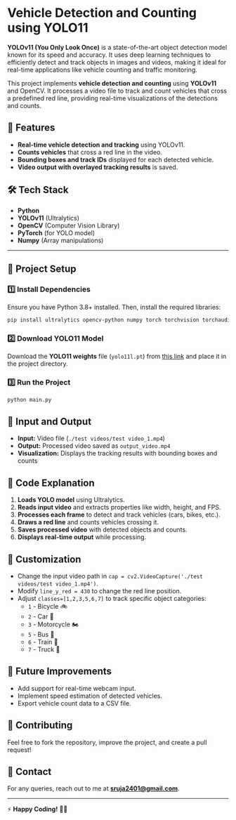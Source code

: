 # Vehicle Detection and Counting using YOLO11

**YOLOv11 (You Only Look Once)** is a state-of-the-art object detection model known for its speed and accuracy. It uses deep learning techniques to efficiently detect and track objects in images and videos, making it ideal for real-time applications like vehicle counting and traffic monitoring.

This project implements **vehicle detection and counting** using **YOLOv11** and OpenCV. It processes a video file to track and count vehicles that cross a predefined red line, providing real-time visualizations of the detections and counts.

## 🚀 Features

- **Real-time vehicle detection and tracking** using YOLOv11.
- **Counts vehicles** that cross a red line in the video.
- **Bounding boxes and track IDs** displayed for each detected vehicle.
- **Video output with overlayed tracking results** is saved.

## 🛠️ Tech Stack

- **Python**
- **YOLOv11** (Ultralytics)
- **OpenCV** (Computer Vision Library)
- **PyTorch** (for YOLO model)
- **Numpy** (Array manipulations)

---

## 📂 Project Setup

### 1️⃣ Install Dependencies

Ensure you have Python 3.8+ installed. Then, install the required libraries:

```bash
pip install ultralytics opencv-python numpy torch torchvision torchaudio
```

### 2️⃣ Download YOLO11 Model

Download the **YOLO11 weights** file (`yolo11l.pt`) from [this link](https://github.com/ultralytics/yolov5/releases) and place it in the project directory.



### 3️⃣ Run the Project

```bash
python main.py
```

## 🎥 Input and Output

- **Input:** Video file (`./test videos/test video_1.mp4`)
- **Output:** Processed video saved as `output_video.mp4`
- **Visualization:** Displays the tracking results with bounding boxes and counts

## 📜 Code Explanation

1. **Loads YOLO model** using Ultralytics.
2. **Reads input video** and extracts properties like width, height, and FPS.
3. **Processes each frame** to detect and track vehicles (cars, bikes, etc.).
4. **Draws a red line** and counts vehicles crossing it.
5. **Saves processed video** with detected objects and counts.
6. **Displays real-time output** while processing.

## 🎯 Customization

- Change the input video path in `cap = cv2.VideoCapture('./test videos/test video_1.mp4')`.
- Modify `line_y_red = 430` to change the red line position.
- Adjust `classes=[1,2,3,5,6,7]` to track specific object categories:
  - `1` - Bicycle 🚲
  - `2` - Car 🚗
  - `3` - Motorcycle 🏍️
  - `5` - Bus 🚌
  - `6` - Train 🚆
  - `7` - Truck 🚛

## 📝 Future Improvements

- Add support for real-time webcam input.
- Implement speed estimation of detected vehicles.
- Export vehicle count data to a CSV file.

## 🤝 Contributing

Feel free to fork the repository, improve the project, and create a pull request!

## 📧 Contact

For any queries, reach out to me at **sruja2401@gmail.com**.

---

⚡ **Happy Coding!** 🚗🚦

